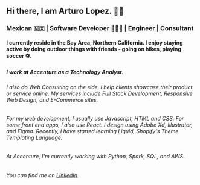 ## Hi there, I am Arturo Lopez. 👋🏾
### Mexican 🇲🇽 | Software Developer 👨🏾‍💻 | Engineer | Consultant

#### I currently reside in the Bay Area, Northern California. I enjoy staying active by doing outdoor things with friends - going on hikes, playing soccer ⚽.

##### I work at Accenture as a Technology Analyst.

###### I also do Web Consulting on the side. I help clients showcase their product or service online. My services include Full Stack Development, Responsive Web Design, and E-Commerce sites.

###### For my web development, I usually use Javascript, HTML and CSS. For some front end apps, I also use React. I design using Adobe Xd, Illustrator, and Figma. Recently, I have started learning Liquid, Shopify's Theme Templating Language.

###### At Accenture, I'm currently working with Python, Spark, SQL, and AWS.

<!--
**alopez96/alopez96** is a ✨ _special_ ✨ repository because its `README.md` (this file) appears on your GitHub profile.

Here are some ideas to get you started:

- 🔭 I’m currently working on ...
- 🌱 I’m currently learning ...
- 👯 I’m looking to collaborate on ...
- 🤔 I’m looking for help with ...
- 💬 Ask me about ...
- 📫 How to reach me: ...
- 😄 Pronouns: ...
- ⚡ Fun fact: ...
-->

<!-- Links to your social media accounts -->

<!-- https://www.linkedin.com/in/rturolopez/ - automatic!
[LinkedIn](https://www.linkedin.com/in/rturolopez/) -->

###### You can find me on [LinkedIn](https://www.linkedin.com/in/rturolopez/).